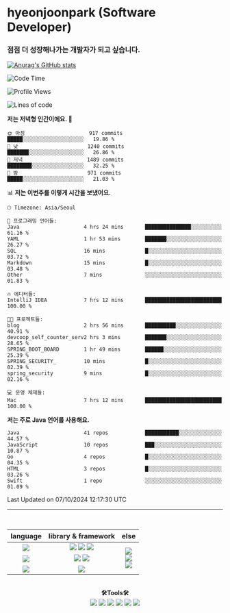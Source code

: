 # hyeonjoonpark (Software Developer)
### 점점 더 성장해나가는 개발자가 되고 싶습니다.

[![Anurag's GitHub stats](https://github-readme-stats.vercel.app/api?username=hyeonjoonpark)](https://github.com/hyeonjoonpark/github-readme-stats)


<!--START_SECTION:waka-->
![Code Time](http://img.shields.io/badge/Code%20Time-397%20hrs%2031%20mins-blue)

![Profile Views](http://img.shields.io/badge/Profile%20Views-52-blue)

![Lines of code](https://img.shields.io/badge/%EC%A0%80%EB%8A%94%20%EC%97%AC%ED%83%9C%EA%B9%8C%EC%A7%80%20-2.5%20million%20%EC%A4%84%EC%9D%98%20%EC%BD%94%EB%93%9C%EB%A5%BC%20%EC%9E%91%EC%84%B1%ED%96%88%EC%96%B4%EC%9A%94.-blue)

**저는 저녁형 인간이에요. 🦉** 

```text
🌞 아침                     917 commits         █████░░░░░░░░░░░░░░░░░░░░   19.86 % 
🌆 낮　                     1240 commits        ███████░░░░░░░░░░░░░░░░░░   26.86 % 
🌃 저녁                     1489 commits        ████████░░░░░░░░░░░░░░░░░   32.25 % 
🌙 밤　                     971 commits         █████░░░░░░░░░░░░░░░░░░░░   21.03 % 
```


📊 **저는 이번주를 이렇게 시간을 보냈어요.** 

```text
🕑︎ Timezone: Asia/Seoul

💬 프로그래밍 언어들: 
Java                     4 hrs 24 mins       ███████████████░░░░░░░░░░   61.16 % 
YAML                     1 hr 53 mins        ███████░░░░░░░░░░░░░░░░░░   26.27 % 
SQL                      16 mins             █░░░░░░░░░░░░░░░░░░░░░░░░   03.72 % 
Markdown                 15 mins             █░░░░░░░░░░░░░░░░░░░░░░░░   03.48 % 
Other                    7 mins              ░░░░░░░░░░░░░░░░░░░░░░░░░   01.83 % 

🔥 에디터들: 
IntelliJ IDEA            7 hrs 12 mins       █████████████████████████   100.00 % 

🐱‍💻 프로젝트들: 
blog                     2 hrs 56 mins       ██████████░░░░░░░░░░░░░░░   40.91 % 
devcoop_self_counter_serv2 hrs 3 mins        ███████░░░░░░░░░░░░░░░░░░   28.65 % 
SPRING_BOOT_BOARD        1 hr 49 mins        ██████░░░░░░░░░░░░░░░░░░░   25.39 % 
SPRING_SECURITY_         10 mins             █░░░░░░░░░░░░░░░░░░░░░░░░   02.39 % 
spring_security          9 mins              █░░░░░░░░░░░░░░░░░░░░░░░░   02.16 % 

💻 운영 체제들: 
Mac                      7 hrs 12 mins       █████████████████████████   100.00 % 
```

**저는 주로 Java 언어를 사용해요.** 

```text
Java                     41 repos            ███████████░░░░░░░░░░░░░░   44.57 % 
JavaScript               10 repos            ███░░░░░░░░░░░░░░░░░░░░░░   10.87 % 
Go                       4 repos             █░░░░░░░░░░░░░░░░░░░░░░░░   04.35 % 
HTML                     3 repos             █░░░░░░░░░░░░░░░░░░░░░░░░   03.26 % 
Swift                    1 repo              ░░░░░░░░░░░░░░░░░░░░░░░░░   01.09 % 
```




 Last Updated on 07/10/2024 12:17:30 UTC
<!--END_SECTION:waka-->
---
<br>

<div align="left">
<div align="center"> 
<table style="text-align: center;">
  <thead>
    <tr>
      <th>language</th>
      <th>library & framework</th>
      <th>else</th>
    </tr>
  </thead>
  <tbody>
    <tr>
      <td><img src="https://img.shields.io/badge/Javascript-e4e94f?style=for-the-badge&logo=javascript&logoColor=white"/></td>
      <td>
        <img src="https://img.shields.io/badge/Node.js-02a100?style=for-the-badge&logo=node.js&logoColor=white"/>
        <img src="https://img.shields.io/badge/express-000000?style=for-the-badge&logo=express&logoColor=white"/>
        <img src="https://img.shields.io/badge/React-61DAFB?style=for-the-badge&logo=React&logoColor=black"/>
      </td>
      <td rowspan="4">
        <img src="https://img.shields.io/badge/MySQL-ac4534?style=for-the-badge&logo=mysql&logoColor=black"/><br>
        <img src="https://img.shields.io/badge/ORACLE-F80000?style=for-the-badge&logo=oracle&logoColor=white"/><br>
        <img src="https://img.shields.io/badge/Docker-2496ED?style=for-the-badge&logo=Docker&logoColor=white"/><br>
      </td>
    </tr>
    <tr>
      <td><img src="https://img.shields.io/badge/Java-007396?style=for-the-badge&logo=java&logoColor=white"/></td>
      <td>
        <img src="https://img.shields.io/badge/spring-6DB33F?style=for-the-badge&logo=spring&logoColor=white"/>
        <img src="https://img.shields.io/badge/JPA-90ee90?style=for-the-badge&logo=JPA&logoColor=black"/>
      </td>
    </tr>
    <tr>
      <td><img src="https://img.shields.io/badge/Dart-343939?style=for-the-badge&logo=dart&logoColor=black"/></td>
      <td><img src="https://img.shields.io/badge/Flutter-02569B?style=for-the-badge&logo=flutter&logoColor=white"/></td>
    </tr>
  </tbody>
</table>

<br>

  <div align="center">
<b>🛠Tools🛠</b>
  </div>
  <div align="center">
<img src="https://img.shields.io/badge/Visual Studio code-24acf2?style=for-the-badge&logo=visualstudiocode&logoColor=white"/>
<img src="https://img.shields.io/badge/IntelliJ-darkblue?style=for-the-badge&logo=intelliJ&logoColor=white"/>
<img src="https://img.shields.io/badge/Android Studio-24acf2?style=for-the-badge&logo=androidstudio&logoColor=white"/>
<img src="https://img.shields.io/badge/Xcode-147EFB?style=for-the-badge&logo=Xcode&logoColor=white"/>
<img src="https://img.shields.io/badge/Git-orange?style=for-the-badge&logo=Git&logoColor=white"/>
<img src="https://img.shields.io/badge/Github-black?style=for-the-badge&logo=Github&logoColor=white"/>
  </div>
  <br>

</div>


